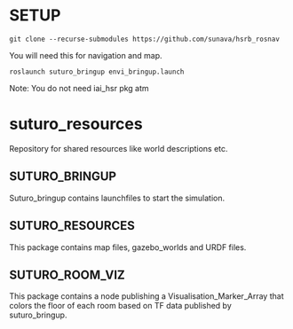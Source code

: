 # SETUP
```
git clone --recurse-submodules https://github.com/sunava/hsrb_rosnav
```
You will need this for navigation and map.

```
roslaunch suturo_bringup envi_bringup.launch
```
Note: You do not need iai_hsr pkg atm 
# suturo_resources
Repository for shared resources like world descriptions etc.

## SUTURO_BRINGUP
Suturo_bringup contains launchfiles to start the simulation.

## SUTURO_RESOURCES
This package contains map files, gazebo_worlds and URDF files.

## SUTURO_ROOM_VIZ
This package contains a node publishing a Visualisation_Marker_Array that colors the floor of each room based on TF data published by suturo_bringup.
